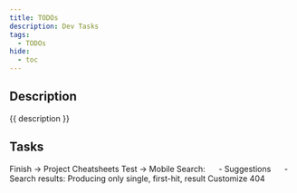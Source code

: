 ```yaml
---
title: TODOs
description: Dev Tasks
tags:
  - TODOs
hide:
  - toc
---
```


## Description

{{ description }}

## Tasks

<!-- TODO -->Finish -> Project Cheatsheets
<!-- TODO -->Test -> Mobile Search:
<!-- TODO -->&nbsp;&nbsp;&nbsp;&nbsp;  - Suggestions
<!-- TODO -->&nbsp;&nbsp;&nbsp;&nbsp;  - Search results: Producing only single, first-hit, result
<!-- TODO -->Customize 404
